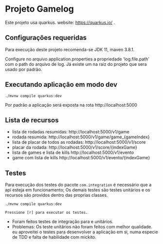 # Projeto Gamelog

Este projeto usa quarkus. website: https://quarkus.io/ .

## Configurações requeridas
Para execução deste projeto recomenda-se JDK 11, maven 3.8.1.

Configure no arquivo application.properties a propriedade 'log.file.path' com o path do arquivo de log.
Já existe um na raiz do projeto que sera usado por padrão.
## Executando aplicação em modo dev
```shell script
./mvnw compile quarkus:dev
```
Por padrão a aplicação será exposta na rota http://localhost:5000

## Lista de recursos
* lista de rodadas resumidas: http://localhost:5000/v1/game
* rodada resumida: http://localhost:5000/v1/game/game_{gameIndex}
* lista de placar de todos as rodadas: http://localhost:5000/v1/score
* placar da rodada: http://localhost:5000/v1/score/{indexGame}
* lista de games e lista de kills http://localhost:5000/v1/evento
* game com lista de kills http://localhost:5000/v1/evento/{indexGame}
## Testes
Para execução dos testes do pacote `com.integration` é necessário que a api esteja em funcionamento;
Os demais testes são testes unitários e os recursos são providos dentro das proprias classes.
```shell script
./mvnw compile quarkus:dev
```
```
Pressione [r] para executar os testes.
```
* Foram feitos testes de integração para e unitários.
* Problemas: Os teste unitãrios não foram feitos com melhor qualidade. eu aproveitei o testes para desenvolver a aplicação em si, numa especie de TDD e falta de habilidade com mickito.
